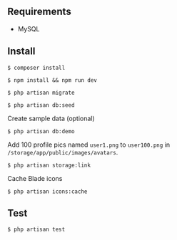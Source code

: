 

## Requirements
- MySQL


## Install

    $ composer install

    $ npm install && npm run dev

    $ php artisan migrate

    $ php artisan db:seed

Create sample data (optional)

    $ php artisan db:demo

Add 100 profile pics named `user1.png` to `user100.png` in `/storage/app/public/images/avatars`.

    $ php artisan storage:link

Cache Blade icons

    $ php artisan icons:cache

## Test

    $ php artisan test

